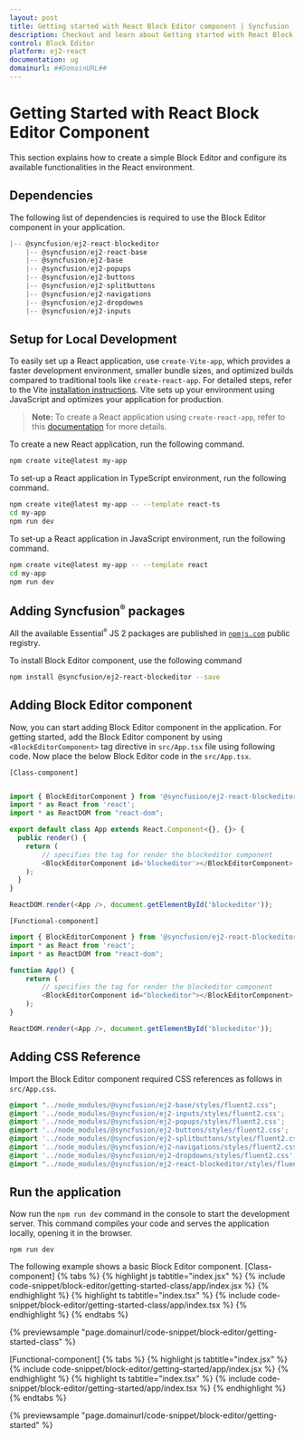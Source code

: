```yaml
---
layout: post
title: Getting started with React Block Editor component | Syncfusion
description: Checkout and learn about Getting started with React Block Editor component of Syncfusion Essential JS 2 and more details.
control: Block Editor
platform: ej2-react
documentation: ug
domainurl: ##DomainURL##
---
```


# Getting Started with React Block Editor Component

This section explains how to create a simple Block Editor and configure its available functionalities in the React environment.

## Dependencies

The following list of dependencies is required to use the Block Editor component in your application.

```js
|-- @syncfusion/ej2-react-blockeditor
    |-- @syncfusion/ej2-react-base
    |-- @syncfusion/ej2-base
    |-- @syncfusion/ej2-popups
    |-- @syncfusion/ej2-buttons
    |-- @syncfusion/ej2-splitbuttons
    |-- @syncfusion/ej2-navigations
    |-- @syncfusion/ej2-dropdowns
    |-- @syncfusion/ej2-inputs
```

## Setup for Local Development

To easily set up a React application, use `create-Vite-app`, which provides a faster development environment, smaller bundle sizes, and optimized builds compared to traditional tools like `create-react-app`. For detailed steps, refer to the Vite [installation instructions](https://vitejs.dev/guide/). Vite sets up your environment using JavaScript and optimizes your application for production.

> **Note:**  To create a React application using `create-react-app`, refer to this [documentation](https://ej2.syncfusion.com/react/documentation/getting-started/create-app) for more details.

To create a new React application, run the following command.

```bash
npm create vite@latest my-app
```
To set-up a React application in TypeScript environment, run the following command.

```bash
npm create vite@latest my-app -- --template react-ts
cd my-app
npm run dev
```
To set-up a React application in JavaScript environment, run the following command.

```bash
npm create vite@latest my-app -- --template react
cd my-app
npm run dev
```


## Adding Syncfusion<sup style="font-size:70%">&reg;</sup> packages

All the available Essential<sup style="font-size:70%">&reg;</sup> JS 2 packages are published in [`npmjs.com`](https://www.npmjs.com/~syncfusionorg) public registry.

To install Block Editor component, use the following command

```bash
npm install @syncfusion/ej2-react-blockeditor --save
```

## Adding Block Editor component

Now, you can start adding Block Editor component in the application. For getting started, add the Block Editor component by using `<BlockEditorComponent>` tag directive in `src/App.tsx` file using following code. Now place the below Block Editor code in the `src/App.tsx`.

`[Class-component]`

```ts

import { BlockEditorComponent } from '@syncfusion/ej2-react-blockeditor';
import * as React from 'react';
import * as ReactDOM from "react-dom";

export default class App extends React.Component<{}, {}> {
  public render() {
    return (
        // specifies the tag for render the blockeditor component
        <BlockEditorComponent id='blockeditor'></BlockEditorComponent>
    );
  }
}

ReactDOM.render(<App />, document.getElementById('blockeditor'));
```

`[Functional-component]`

```ts
import { BlockEditorComponent } from '@syncfusion/ej2-react-blockeditor';
import * as React from 'react';
import * as ReactDOM from "react-dom";

function App() {
    return (
        // specifies the tag for render the blockeditor component
        <BlockEditorComponent id="blockeditor"></BlockEditorComponent>
    );
}

ReactDOM.render(<App />, document.getElementById('blockeditor'));
```

## Adding CSS Reference

Import the Block Editor component required CSS references as follows in `src/App.css`.

```css
@import "../node_modules/@syncfusion/ej2-base/styles/fluent2.css";
@import '../node_modules/@syncfusion/ej2-inputs/styles/fluent2.css';
@import '../node_modules/@syncfusion/ej2-popups/styles/fluent2.css';
@import '../node_modules/@syncfusion/ej2-buttons/styles/fluent2.css';
@import '../node_modules/@syncfusion/ej2-splitbuttons/styles/fluent2.css';
@import '../node_modules/@syncfusion/ej2-navigations/styles/fluent2.css';
@import '../node_modules/@syncfusion/ej2-dropdowns/styles/fluent2.css';
@import "../node_modules/@syncfusion/ej2-react-blockeditor/styles/fluent2.css";
```
## Run the application

Now run the `npm run dev` command in the console to start the development server. This command compiles your code and serves the application locally, opening it in the browser.

```
npm run dev
```

The following example shows a basic Block Editor component.
[Class-component]
{% tabs %}
{% highlight js tabtitle="index.jsx" %}
{% include code-snippet/block-editor/getting-started-class/app/index.jsx %}
{% endhighlight %}
{% highlight ts tabtitle="index.tsx" %}
{% include code-snippet/block-editor/getting-started-class/app/index.tsx %}
{% endhighlight %}
{% endtabs %}

 {% previewsample "page.domainurl/code-snippet/block-editor/getting-started-class" %}

 [Functional-component]
 {% tabs %}
{% highlight js tabtitle="index.jsx" %}
{% include code-snippet/block-editor/getting-started/app/index.jsx %}
{% endhighlight %}
{% highlight ts tabtitle="index.tsx" %}
{% include code-snippet/block-editor/getting-started/app/index.tsx %}
{% endhighlight %}
{% endtabs %}

 {% previewsample "page.domainurl/code-snippet/block-editor/getting-started" %}